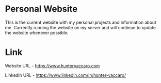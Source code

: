 # Personal Website
This is the current website with my personal projects and information about me. Currently running the website on my server and will continue to update the website whenever possible.

# Link
Website URL - https://www.huntervaccaro.com

LinkedIn URL - https://www.linkedin.com/in/hunter-vaccaro/
